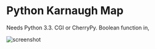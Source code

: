 Python Karnaugh Map
=======

Needs Python 3.3. CGI or CherryPy. Boolean function in,

![screenshot](http://i.imgur.com/kil9GKL.png)
